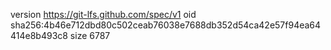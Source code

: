 version https://git-lfs.github.com/spec/v1
oid sha256:4b46e712dbd80c502ceab76038e7688db352d54ca42e57f94ea64414e8b493c8
size 6787
